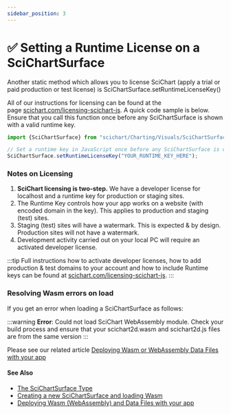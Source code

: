 ```yaml
---
sidebar_position: 3
---
```


# ✅ Setting a Runtime License on a SciChartSurface

Another static method which allows you to license SciChart (apply a trial or paid production or test license) is SciChartSurface.setRuntimeLicenseKey()

All of our instructions for licensing can be found at the page [scichart.com/licensing-scichart-js](https://scichart.com/licensing-scichart-js). A quick code sample is below. Ensure that you call this function once before any SciChartSurface is shown with a valid runtime key.


```ts
import {SciChartSurface} from "scichart/Charting/Visuals/SciChartSurface";

// Set a runtime key in JavaScript once before any SciChartSurface is created
SciChartSurface.setRuntimeLicenseKey("YOUR_RUNTIME_KEY_HERE");
```

### Notes on Licensing

1.  **SciChart licensing is two-step.** We have a developer license for localhost and a runtime key for production or staging sites.
2.  The Runtime Key controls how your app works on a website (with encoded domain in the key). This applies to production and staging (test) sites.
3.  Staging (test) sites will have a watermark. This is expected & by design. Production sites will not have a watermark.
4.  Development activity carried out on your local PC will require an activated developer license.

:::tip
Full instructions how to activate developer licenses, how to add production & test domains to your account and how to include Runtime keys can be found at [scichart.com/licensing-scichart-js](https://scichart.com/licensing-scichart-js).
:::

### Resolving Wasm errors on load

If you get an error when loading a SciChartSurface as follows:

:::warning
**Error**: Could not load SciChart WebAssembly module. Check your build process and ensure that your scichart2d.wasm and scichart2d.js files are from the same version
:::

Please see our related article [Deploying Wasm or WebAssembly Data Files with your app](/docs/2d-charts/surface/deploying-wasm/index.md)

#### See Also

* [The SciChartSurface Type](/docs/2d-charts/surface/scichart-surface-type-overview/index.md)
* [Creating a new SciChartSurface and loading Wasm](/docs/2d-charts/surface/new-scichart-surface/index.md)
* [Deploying Wasm (WebAssembly) and Data Files with your app](/docs/2d-charts/surface/deploying-wasm/index.md)
